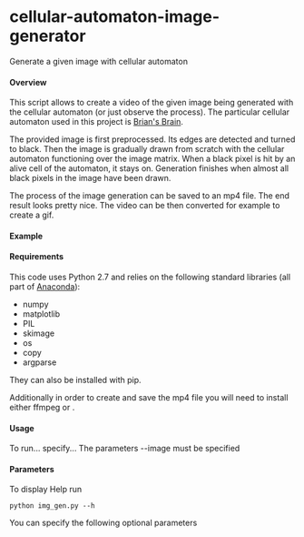 # cellular-automaton-image-generator
Generate a given image with cellular automaton

#### Overview
This script allows to create a video of the given image being generated with the cellular automaton (or just observe the process). The particular cellular automaton used in this project is [Brian's Brain](https://en.wikipedia.org/wiki/Brian's_Brain).

The provided image is first preprocessed. Its edges are detected and turned to black. Then the image is gradually drawn from scratch with the cellular automaton functioning over the image matrix. When a black pixel is hit by an alive cell of the automaton, it stays on. Generation finishes when almost all black pixels in the image have been drawn.

The process of the image generation can be saved to an mp4 file. The end result looks pretty nice. The video can be then converted for example to create a gif.

#### Example


#### Requirements
This code uses Python 2.7 and relies on the following standard libraries (all part of [Anaconda](https://www.continuum.io/downloads)):
- numpy
- matplotlib
- PIL
- skimage
- os
- copy
- argparse

They can also be installed with pip.

Additionally in order to create and save the mp4 file you will need to install either ffmpeg or .

#### Usage

To run... specify... The parameters --image must be specified

#### Parameters

To display Help run

```
python img_gen.py --h
```

You can specify the following optional parameters
